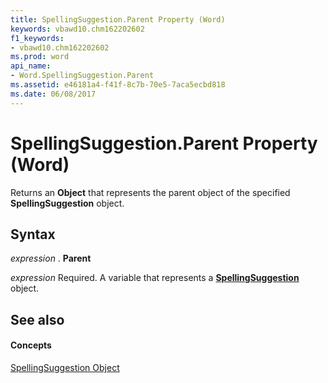 ```yaml
---
title: SpellingSuggestion.Parent Property (Word)
keywords: vbawd10.chm162202602
f1_keywords:
- vbawd10.chm162202602
ms.prod: word
api_name:
- Word.SpellingSuggestion.Parent
ms.assetid: e46181a4-f41f-8c7b-70e5-7aca5ecbd818
ms.date: 06/08/2017
---
```



# SpellingSuggestion.Parent Property (Word)

Returns an **Object** that represents the parent object of the specified **SpellingSuggestion** object.


## Syntax

 _expression_ . **Parent**

 _expression_ Required. A variable that represents a **[SpellingSuggestion](spellingsuggestion-object-word.md)** object.


## See also


#### Concepts


[SpellingSuggestion Object](spellingsuggestion-object-word.md)

